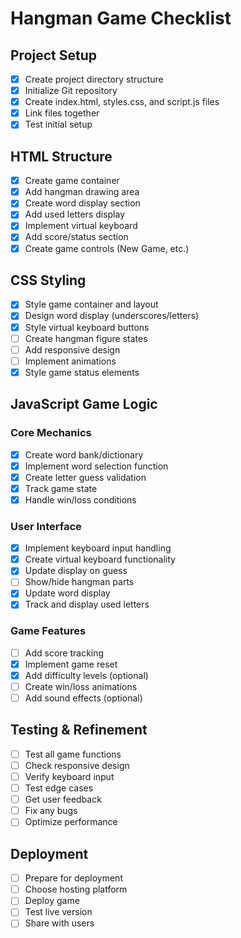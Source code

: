 # Hangman Game Checklist

## Project Setup

- [x] Create project directory structure
- [x] Initialize Git repository
- [x] Create index.html, styles.css, and script.js files
- [x] Link files together
- [x] Test initial setup

## HTML Structure

- [x] Create game container
- [x] Add hangman drawing area
- [x] Create word display section
- [x] Add used letters display
- [x] Implement virtual keyboard
- [x] Add score/status section
- [x] Create game controls (New Game, etc.)

## CSS Styling

- [x] Style game container and layout
- [x] Design word display (underscores/letters)
- [x] Style virtual keyboard buttons
- [ ] Create hangman figure states
- [ ] Add responsive design
- [ ] Implement animations
- [x] Style game status elements

## JavaScript Game Logic

### Core Mechanics

- [x] Create word bank/dictionary
- [x] Implement word selection function
- [x] Create letter guess validation
- [x] Track game state
- [x] Handle win/loss conditions

### User Interface

- [x] Implement keyboard input handling
- [x] Create virtual keyboard functionality
- [x] Update display on guess
- [ ] Show/hide hangman parts
- [x] Update word display
- [x] Track and display used letters

### Game Features

- [ ] Add score tracking
- [x] Implement game reset
- [x] Add difficulty levels (optional)
- [ ] Create win/loss animations
- [ ] Add sound effects (optional)

## Testing & Refinement

- [ ] Test all game functions
- [ ] Check responsive design
- [ ] Verify keyboard input
- [ ] Test edge cases
- [ ] Get user feedback
- [ ] Fix any bugs
- [ ] Optimize performance

## Deployment

- [ ] Prepare for deployment
- [ ] Choose hosting platform
- [ ] Deploy game
- [ ] Test live version
- [ ] Share with users
